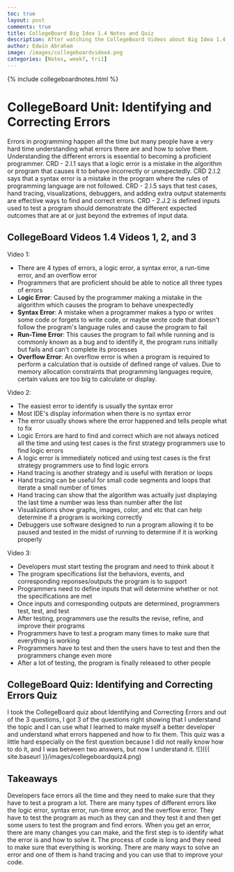 ```yaml
---
toc: true
layout: post
comments: true
title: CollegeBoard Big Idea 1.4 Notes and Quiz
description: After watching the CollegeBoard Videos about Big Idea 1.4, I took some notes to help me remember and I applied my knowledge to a quiz
author: Edwin Abraham
image: /images/collegeboardvideo4.png
categories: [Notes, week7, tri1]
---
```

{% include collegeboardnotes.html %}

# CollegeBoard Unit: Identifying and Correcting Errors
Errors in programming happen all the time but many people have a very hard time understanding what errors there are and how to solve them. Understanding the different errors is essential to becoming a proficient programmer. CRD - 2.I.1 says that a logic error is a mistake in the algorithm or program that causes it to behave incorrectly or unexpectedly. CRD 2.I.2 says that a syntax error is a mistake in the program where the rules of programming language are not followed. CRD - 2.I.5 says that test cases, hand tracing, visualizations, debuggers, and adding extra output statements are effective ways to find and correct errors. CRD - 2.J.2 is defined inputs used to test a program should demonstrate the different expected outcomes that are at or just beyond the extremes of input data.

## CollegeBoard Videos 1.4 Videos 1, 2, and 3

Video 1:
- There are 4 types of errors, a logic error, a syntax error, a run-time error, and an overflow error
- Programmers that are proficient should be able to notice all three types of errors
- **Logic Error**: Caused by the programmer making a mistake in the algorithm which causes the program to behave unexpectedly
- **Syntax Error**: A mistake when a programmer makes a typo or writes some code or forgets to write code, or maybe wrote code that doesn't follow the program's language rules and cause the program to fail
- **Run-Time Error**: This causes the program to fail while running and is commonly known as a bug and to identify it, the program runs initially but fails and can't complete its processes
- **Overflow Error**: An overflow error is when a program is required to perform a calculation that is outside of defined range of values. Due to memory allocation constraints that programming languages require, certain values are too big to calculate or display.

Video 2:
- The easiest error to identify is usually the syntax error
- Most IDE's display information when there is no syntax error
- The error usually shows where the error happened and tells people what to fix
- Logic Errors are hard to find and correct which are not always noticed all the time and using test cases is the first strategy programmers use to find logic errors
- A logic error is immediately noticed and using test cases is the first strategy programmers use to find logic errors
- Hand tracing is another strategy and is useful with iteration or loops
- Hand tracing can be useful for small code segments and loops that iterate a small number of times
- Hand tracing can show that the algorithm was actually just displaying the last time a number was less than number after the list
- Visualizations show graphs, images, color, and etc that can help determine if a program is working correctly
- Debuggers use software designed to run a program allowing it to be paused and tested in the midst of running to determine if it is working properly

Video 3:
- Developers must start testing the program and need to think about it
- The program specifications list the behaviors, events, and corresponding reponses/outputs the program is to support
- Programmers need to define inputs that will determine whether or not the specifications are met
- Once inputs and corresponding outputs are determined, programmers test, test, and test
- After testing, programmers use the results the revise, refine, and improve their programs
- Programmers have to test a program many times to make sure that everything is working
- Programmers have to test and then the users have to test and then the programmers change even more
- After a lot of testing, the program is finally released to other people

## CollegeBoard Quiz: Identifying and Correcting Errors Quiz
I took the CollegeBoard quiz about Identifying and Correcting Errors and out of the 3 questions, I got 3 of the questions right showing that I understand the topic and I can use what I learned to make myself a better developer and understand what errors happened and how to fix them. This quiz was a little hard especially on the first question because I did not really know how to do it, and I was between two answers, but now I understand it. 
![]({{ site.baseurl }}/images/collegeboardquiz4.png)

## Takeaways
Developers face errors all the time and they need to make sure that they have to test a program a lot. There are many types of different errors like the logic error, syntax error, run-time error, and the overflow error. They have to test the program as much as they can and they test it and then get some users to test the program and find errors. When you get an error, there are many changes you can make, and the first step is to identify what the error is and how to solve it. The process of code is long and they need to make sure that everything is working. There are many ways to solve an error and one of them is hand tracing and you can use that to improve your code.